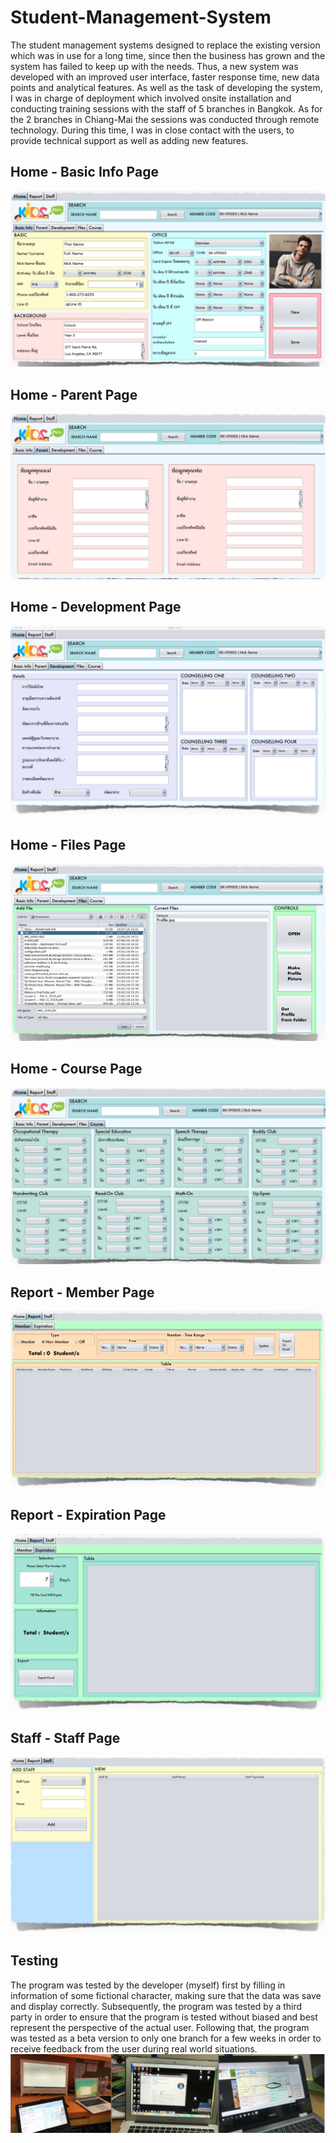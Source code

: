 # Student-Management-System
The student management systems designed to replace the existing version which was in use for a long time, since then the business has grown and the system has failed to keep up with the needs. Thus, a new system was developed with an improved user interface, faster response time, new data points and analytical features. As well as the task of developing the system, I was in charge of deployment which involved onsite installation and conducting training sessions with the staff of 5 branches in Bangkok. As for the 2 branches in Chiang-Mai the sessions was conducted through remote technology. During this time, I was in close contact with the users, to provide technical support as well as adding new features.

## Home - Basic Info Page
![Screenshot](Basic.jpg)

## Home - Parent Page
![Screenshot](Parent.jpg)

## Home - Development Page
![Screenshot](Dev.jpg)

## Home - Files Page
![Screenshot](Files.jpg)

## Home - Course Page
![Screenshot](Course.jpg)

## Report - Member Page
![Screenshot](Member.jpg)

## Report - Expiration Page
![Screenshot](Expire.jpg)

## Staff - Staff Page
![Screenshot](Staff.jpg)

## Testing 
The program was tested by the developer (myself) first by filling in information of some fictional character, making sure that the data was save and display correctly. Subsequently, the program was tested by a third party in order to ensure that the program is tested without biased and best represent the perspective of the actual user. Following that, the program was tested as a beta version to only one branch for a few weeks in order to receive feedback from the user during real world situations.
![Screenshot](Test.jpg)
